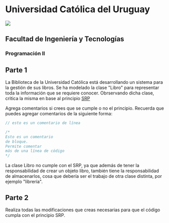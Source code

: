 # Universidad Católica del Uruguay
<img src="https://ucu.edu.uy/sites/all/themes/univer/logo.png"> 

## Facultad de Ingeniería y Tecnologías
### Programación II

## Parte 1 
La Biblioteca de la Universidad Católica está desarrollando un sistema para la gestión de sus libros. Se ha modelado la clase "Libro" para representar toda la información que se requiere conocer. Obrservando dicha clase, critica la misma en base al principio [SRP](https://blog.cleancoder.com/uncle-bob/2014/05/08/SingleReponsibilityPrinciple.html)

Agrega comentarios si crees que se cumple o no el principio. Recuerda que puedes agregar comentarios de la siguiente forma:
```csharp
// esto es un comentario de línea

/*
Esto es un comentario
de bloque. 
Permite comentar
más de una línea de código
*/
```
La clase Libro no cumple con el SRP, ya que además de tener la responsabilidad de crear un objeto libro, también tiene la responsabilidad de almacenarlos, cosa que debería ser el trabajo de otra clase distinta, por ejemplo "librería".

## Parte 2
Realiza todas las modificaciones que creas necesarias para que el código cumpla con el principio SRP.
